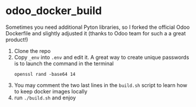 # odoo_docker_build

Sometimes you need additional Pyton libraries, so I forked the official Odoo Dockerfile and slightly adjusted it (thanks to Odoo team for such a a great product!)

1. Clone the repo
2. Copy `_env` into `.env` and edit it. A great way to create unique passwords is to launch the command in the terminal 
   ```shell 
   openssl rand -base64 14
   ```
3. You may comment the two last lines in the `build.sh` script to learn how to keep docker images locally
4. run `./build.sh` and enjoy
